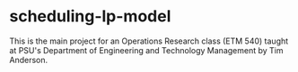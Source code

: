 # scheduling-lp-model
This is the main project for an Operations Research class (ETM 540) taught at PSU's Department of Engineering and Technology Management by Tim Anderson.
